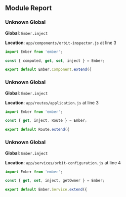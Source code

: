 ## Module Report
### Unknown Global

**Global**: `Ember.inject`

**Location**: `app/components/orbit-inspector.js` at line 3

```js
import Ember from 'ember';

const { computed, get, set, inject } = Ember;

export default Ember.Component.extend({
```

### Unknown Global

**Global**: `Ember.inject`

**Location**: `app/routes/application.js` at line 3

```js
import Ember from 'ember';

const { get, inject, Route } = Ember;

export default Route.extend({
```

### Unknown Global

**Global**: `Ember.inject`

**Location**: `app/services/orbit-configuration.js` at line 4

```js
import Ember from 'ember';

const { get, set, inject, getOwner } = Ember;

export default Ember.Service.extend({
```
